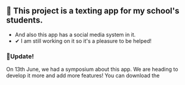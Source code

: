 ## 💬 This project is a texting app for my school's students.
- And also this app has a social media system in it.
- ✔ I am still working on it so it's a pleasure to be helped!
### 📌Update!
On 13th June, we had a symposium about this app. We are heading to develop it more and add more features! You can download the 
